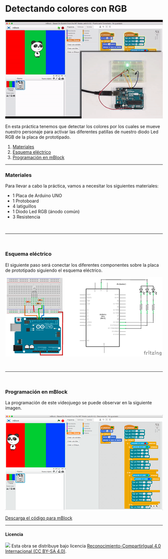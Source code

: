 # Detectando colores con RGB

![Animación](Animación.gif)

En esta práctica tenemos que detectar los colores por los cuales se mueve nuestro personaje para activar las diferentes patillas de nuestro diodo Led RGB de la placa de prototipado.

1.	[Materiales](#materiales)
2.	[Esquema eléctrico](#esquema-eléctrico)
3.	[Programación en mBlock](#programación-en-mblock)



***



### Materiales

Para llevar a cabo la práctica, vamos a necesitar los siguientes materiales:
- 1 Placa de Arduino UNO
- 1 Protoboard
- 4 latiguillos
- 1 Diodo Led RGB (ánodo común)
- 3 Resistencia



<br />
<hr>
<br />



### Esquema eléctrico

El siguiente paso será conectar los diferentes componentes sobre la placa de prototipado siguiendo el esquema eléctrico.

![Esquema eléctrico](Esquema-eléctrico.png)



<br />
<hr>
<br />



### Programación en mBlock

La programación de este videojuego se puede observar en la siguiente imagen.

![Programación en mBlock](Programación-mBlock.png)

[Descarga el código para mBlock](mBlock.sb2)



***



#### Licencia

<img src="http://i.creativecommons.org/l/by-sa/4.0/88x31.png" /> Esta obra se distribuye bajo licencia [Reconocimiento-CompartirIgual 4.0 Internacional (CC BY-SA 4.0)](https://creativecommons.org/licenses/by-sa/4.0/deed.es_ES).
